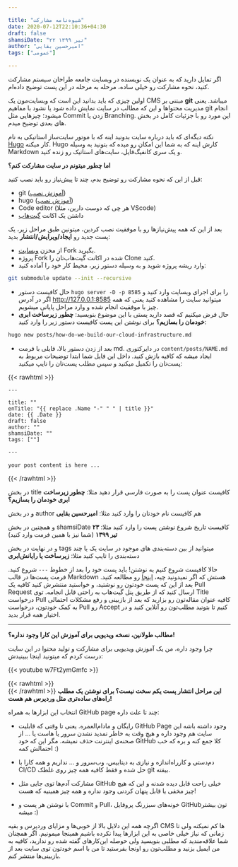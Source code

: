 ```yaml
---

title: "شیوه‌نامه مشارکت"
date: 2020-07-12T22:10:36+04:30
draft: false
shamsiDate: "۲۲ تیر ۱۳۹۹"
author: "امیرحسین بقایی"
tags: ["عمومی"]

---
```


اگر تمایل دارید که به عنوان یک نویسنده در وبسایت جامعه طراحان سیستم مشارکت کنید، نحوه مشارکت رو خیلی ساده، مرحله به مرحله در این پست توضیح داده‌‌ام.

اولین چیزی که باید بدانید این است که وبسایت‌مون یک CMS مبتنی بر **git** میباشد. یعنی مدیریت محتواها و این که مطالب در سایت نمایش داده شود یا نشود با مفاهیم git انجام میشود؛ چیزهایی مثل Commit زدن یا Branching. این مورد رو با جزئیات کامل در بخش های بعدی توضیح میدم. 

نکته‌ د‌یگه‌ای که باید درباره سایت بدونید اینه که با موتور سایت‌ساز استاتیکی به نام [Hugo](https://gohugo.io/) کار میکنه. Hugo کارش اینه که به شما این امکان رو میده که بتونید به وسیله Markdown و یک سری کانفیگ‌فایل، سایت‌های استاتیک رو زنده کنید.

**اما چطور میتونم در سایت مشارکت کنم؟**

قبل از این که نحوه مشارکت رو توضیح بدم، چند تا پیش‌نیاز رو باید نصب کنید:

- git ([آموزش نصب](https://git-scm.com/book/en/v2/Getting-Started-Installing-Git))
- hugo ([آموزش نصب](https://gohugo.io/getting-started/installing/))
- Code editor (هر چی که دوست دارین، مثلا VScode)
- داشتن یک اکانت [گیت‌هاب](https://github.com/)

بعد از این که همه پیش‌نیازها رو با موفقیت نصب کردین، میتونین طبق مراحل زیر، یک پست جدید رو **ایجاد/ویرایش/انتشار** بدید:

- از مخزن [وبسایت](https://github.com/Sys-Engineering/website) Fork بگیرید.
- پروژه Fork شده در اکانت گیت‌هاب‌تان را Clone کنید.
- وارد ریشه پروژه شوید و به وسیله دستور زیر، محیط کار خود را آماده کنید:

```bash
git submodule update --init --recursive
```

- حال کافیست دستور `hugo server -D -p 8585` را برای اجرای وبسایت وارد کنید و اگر در آدرس http://127.0.0.1:8585 میتوانید سایت را مشاهده کنید یعنی که همه چیز با موفقیت انجام شده و وارد مراحل پایانی میشویم.
- حال فرض میکنیم که قصد دارید پستی با این موضوع بنویسید: **چطور زیرساخت ابری خودمان را بسازیم؟** برای نوشتن این پست کافیست دستور زیر را وارد کنید:

```bash
hugo new posts/how-do-we-build-our-cloud-infrastructure.md
```

- بعد از زدن دستور بالا، فایلی با فرمت md. در دایرکتوری `content/posts/NAME.md` ایجاد میشه که کافیه بازش کنید. داخل این فایل شما ابتدا توضیحات مربوط به پست‌تان را تکمیل میکنید و سپس مطلب پست‌تان را تایپ میکنید:

{{< rawhtml >}}
<pre dir="ltr">
<code>---

title: ""
enTitle: "{{ replace .Name "-" " " | title }}"
date: {{ .Date }}
draft: false
author: ""
shamsiDate: ""
tags: [""]

---

your post content is here ...</code> 
</pre>
{{< /rawhtml >}}

در بخش title کافیست عنوان پست را به صورت فارسی قرار دهید مثلا: **چطور زیرساخت ابری خودمان را بسازیم؟**

و در بخش author هم کافیست نام خودتان را وارد کنید مثلا: **امیرحسین بقایی**

و همچنین در بخش shamsiDate کافیست تاریخ شروع نوشتن پست را وارد کنید مثلا: **۲۳ تیر ۱۳۹۹** (شما نیز با همین فرمت وارد کنید)

و در نهایت در بخش tags میتوانید از بین دسته‌بندی های موجود در سایت یک یا چند دسته‌بندی را تایپ کنید مثلا: **زیرساخت یا رایانش‌ابری**

حالا کافیست شروع کنیم به نوشتن! باید پست خود را بعد از خطوط `---` شروع کنید. فرمت پست‌ها در قالب Markdown هستش که اگر نمیدونید چیه، [اینجا](https://markdown-it.github.io/) رو مطالعه کنید. بعد از این که پست خودتون رو نوشتید، و خواستید منتشرش کنید کافیه یک Pull Request ارسال کنید که از طریق پنل گیت‌هاب به راحتی قابل انجامه. توی Title درخواست Pull کافیه عنوان مقاله‌تون رو بزارید که بعد از بازبینی و رفع مشکلات احتمالی به کمک خودتون، درخواست Pull رو Accept کنیم تا بتونید مطلب‌تون رو آنلاین کنید و در اختیار همه قرار بدید.

---

**مطالب طولانین، نسخه ویدیو‌یی‌ برای آموزش این کارا وجود نداره؟!**

چرا وجود داره، من یک آموزش ویدیویی برای مشارکت و تولید محتوا در این سایت درست کردم که میتونید اینجا ببینیدش:

{{< youtube w7Ft2ymGmfc >}}

{{< rawhtml >}}
<br/>
{{< /rawhtml >}}
**این مراحل انتشار پست یکم سخت نیست؟ برای نوشتن یک مطلب راه‌های ساده‌تری مثل وردپرس هم هست!**

انتخاب این ابزار‌ها به همراه GitHub page چند تا علت داره:

- رایگان و مادام‌العمره. یعنی تا وقتی که قابلیت GitHub Page وجود داشته باشه این سایت هم وجود داره و هیچ وقت به خاطر تمدید نشدن سرور یا هاست یا ... از صحنه‌ی اینترنت حذف نمیشه. مگر این که خود GitHub کلا جمع کنه و بره که خب احتمالش کمه :)

- دم‌دستی و کار‌راه‌اندازه و نیازی به دیتابیس، وب‌سرور و ... نداریم و همه کارا با CI/CD حل شده و فقط کافیه همه چیز روی غلطک git بیفته.

- مشارکت آدم‌ها توی جایی مثل GitHub خیلی راحت قابل دیده شدنه و این که هیچ چیز مخفی یا قابل پنهان کردنی وجود نداره و همه چیز همینیه که هست!

- با نوشتن هر پست و Commit و Pull، خونه‌‌های سبزرنگ پروفایل GitHubتون بیشتر میشه :)

اگرچه همه این دلایل بالا از خوبی‌ها و مزایای وردپرس و بقیه CMS ها کم نمیکنه ولی تا زمانی که نیاز خیلی خاصی به این ابزارها پیدا نکرده باشیم همینجا میمونیم. اگر همچنان شما علاقه‌مندید که مطلبی بنویسید ولی حوصله این‌کارهای گفته شده رو ندارید، کافیه به من ایمیل بزنید و مطلب‌تون رو اونجا بفرستید تا من با اسم‌ خودتون توی سایت بعد از بازبینی‌ها منتشر کنم.
